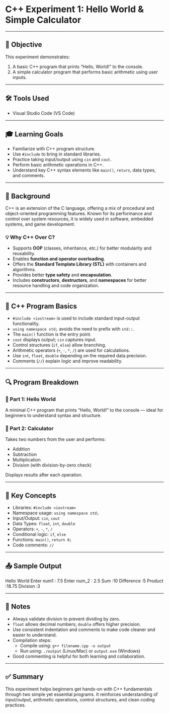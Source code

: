 # C++ Experiment 1: Hello World & Simple Calculator

---

## 🎯 Objective

This experiment demonstrates:
1. A basic C++ program that prints “Hello, World!” to the console.
2. A simple calculator program that performs basic arithmetic using user inputs.

---

## 🛠 Tools Used

- Visual Studio Code (VS Code)

---

## 🎓 Learning Goals

- Familiarize with C++ program structure.
- Use `#include` to bring in standard libraries.
- Practice taking input/output using `cin` and `cout`.
- Perform basic arithmetic operations in C++.
- Understand key C++ syntax elements like `main()`, `return`, data types, and comments.

---

## 📘 Background

C++ is an extension of the C language, offering a mix of procedural and object-oriented programming features. Known for its performance and control over system resources, it is widely used in software, embedded systems, and game development.

### 💡 Why C++ Over C?

- Supports **OOP** (classes, inheritance, etc.) for better modularity and reusability.
- Enables **function and operator overloading**.
- Offers the **Standard Template Library (STL)** with containers and algorithms.
- Provides better **type safety** and **encapsulation**.
- Includes **constructors**, **destructors**, and **namespaces** for better resource handling and code organization.

---

## 🧱 C++ Program Basics

- `#include <iostream>` is used to include standard input-output functionality.
- `using namespace std;` avoids the need to prefix with `std::`.
- The `main()` function is the entry point.
- `cout` displays output; `cin` captures input.
- Control structures (`if`, `else`) allow branching.
- Arithmetic operators (`+`, `-`, `*`, `/`) are used for calculations.
- Use `int`, `float`, `double` depending on the required data precision.
- Comments (`//`) explain logic and improve readability.

---

## 🔍 Program Breakdown

### 🔸 Part 1: Hello World

A minimal C++ program that prints “Hello, World!” to the console — ideal for beginners to understand syntax and structure.

### 🔸 Part 2: Calculator

Takes two numbers from the user and performs:
- Addition
- Subtraction
- Multiplication
- Division (with division-by-zero check)

Displays results after each operation.

---

## 🧠 Key Concepts

- Libraries: `#include <iostream>`
- Namespace usage: `using namespace std;`
- Input/Output: `cin`, `cout`
- Data Types: `float`, `int`, `double`
- Operators: `+`, `-`, `*`, `/`
- Conditional logic: `if`, `else`
- Functions: `main()`, `return 0;`
- Code comments: `//`

---

## 📤 Sample Output

Hello World
Enter num1 : 7.5
Enter num_2 : 2.5
Sum :10
Difference :5
Product :18.75
Division :3


---

## 📝 Notes

- Always validate division to prevent dividing by zero.
- `float` allows decimal numbers; `double` offers higher precision.
- Use consistent indentation and comments to make code cleaner and easier to understand.
- Compilation steps:
  - Compile using: `g++ filename.cpp -o output`
  - Run using: `./output` (Linux/Mac) or `output.exe` (Windows)
- Good commenting is helpful for both learning and collaboration.

---

## ✅ Summary

This experiment helps beginners get hands-on with C++ fundamentals through two simple yet essential programs. It reinforces understanding of input/output, arithmetic operations, control structures, and clean coding practices.
